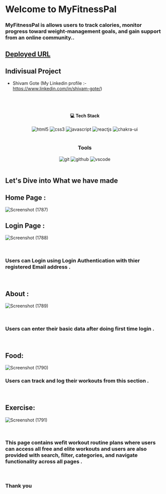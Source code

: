 # Welcome to MyFitnessPal
<h3> MyFitnessPal is allows users to track calories, monitor progress toward weight-management goals, and gain support from an online community..</h3>

## [Deployed URL]( https://reliable-kataifi-f68fe6.netlify.app/)

## Indivisual Project
- Shivam Gote (My Linkedin profile :- https://www.linkedin.com/in/shivam-gote/)
<br/>


<br/>
<h4 align="center">💻 Tech Stack</h4>
 <div align="center">
 <img src="https://img.shields.io/badge/html5-%23E34F26.svg?style=for-the-badge&logo=html5&logoColor=white" align="center" alt="html5">
 <img src = "https://img.shields.io/badge/css3-%231572B6.svg?style=for-the-badge&logo=css3&logoColor=white" align="center" alt="css3">
 <img src="https://img.shields.io/badge/javascript-%23323330.svg?style=for-the-badge&logo=javascript&logoColor=%23F7DF1E"  align="center" alt="javascript" />
 <img src="https://img.shields.io/badge/React-20232A?style=for-the-badge&logo=react&logoColor=61DAFB"  align="center" alt="reactjs" />
   <img src = "https://img.shields.io/badge/chakra ui-%234ED1C5.svg?style=for-the-badge&logo=chakraui&logoColor=white" align="center" alt="chakra-ui"/>
</div>
<br/>



<div align="center"><h3 align="center">Tools</h3> 
   <img src="https://img.shields.io/badge/netlify-%23000000.svg?style=for-the-badge&logo=netlify&logoColor=#00C7B7" align="center" alt="git"/>
  <img src="https://img.shields.io/badge/GitHub-100000?style=for-the-badge&logo=github&logoColor=white"  align="center" alt="github"/>
   <img src="https://img.shields.io/badge/Visual%20Studio-5C2D91.svg?style=for-the-badge&logo=visual-studio&logoColor=white"  align="center" alt="vscode"/>
    
      
</div>
<br/>



## Let's Dive into What we have made

## Home Page :
![Screenshot (1787)](https://user-images.githubusercontent.com/104616395/209703522-6f1f2b3b-f839-4ccb-9812-02a8172e3a27.png)
<br/>


## Login Page :
![Screenshot (1788)](https://user-images.githubusercontent.com/104616395/209703892-5f95fc30-f38e-4c28-8846-245aee5bfcc1.png)

<br/>
<h3>Users can Login using Login Authentication with thier registered Email address .</h3>
<br/>


## About :
![Screenshot (1789)](https://user-images.githubusercontent.com/104616395/209704226-905dcc4e-1d8a-4210-bf63-7850ffd07875.png)

<br/>
<h3>Users can enter their basic data after doing first time login .</h3>
<br/>


## Food:
![Screenshot (1790)](https://user-images.githubusercontent.com/104616395/209704333-a0b0ab14-82c2-43e0-9c43-b185bae1170e.png)
<br/>
<h3>Users can track and log their workouts from this section .</h3>
<br/>


## Exercise:
![Screenshot (1791)](https://user-images.githubusercontent.com/104616395/209704430-18d8701f-48c9-446a-ac7d-ac89ce1b7d18.png)

<br/>
<h3>This page contains wefit workout routine plans where users can access all free and elite workouts and users are also provided with search, filter, categories, and navigate functionality across all pages .</h3>
<br/>




### Thank you

